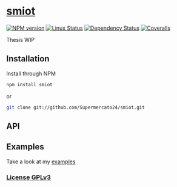 # [smiot](https://github.com/Supermercato24/smIoT)

[![NPM version](https://img.shields.io/npm/v/smiot.svg)](https://www.npmjs.com/package/smiot)
[![Linux Status](https://img.shields.io/travis/Supermercato24/smIoT.svg?label=linux)](https://travis-ci.org/Supermercato24/smIoT)
[![Dependency Status](https://img.shields.io/david/Supermercato24/smIoT.svg)](https://david-dm.org/Supermercato24/smIoT)
[![Coveralls](https://img.shields.io/coveralls/Supermercato24/smIoT.svg)](https://coveralls.io/r/Supermercato24/smIoT)

Thesis WIP

## Installation

Install through NPM

```bash
npm install smiot
```
or
```bash
git clone git://github.com/Supermercato24/smiot.git
```

## API



## Examples

Take a look at my [examples](examples)

### [License GPLv3](LICENSE)
